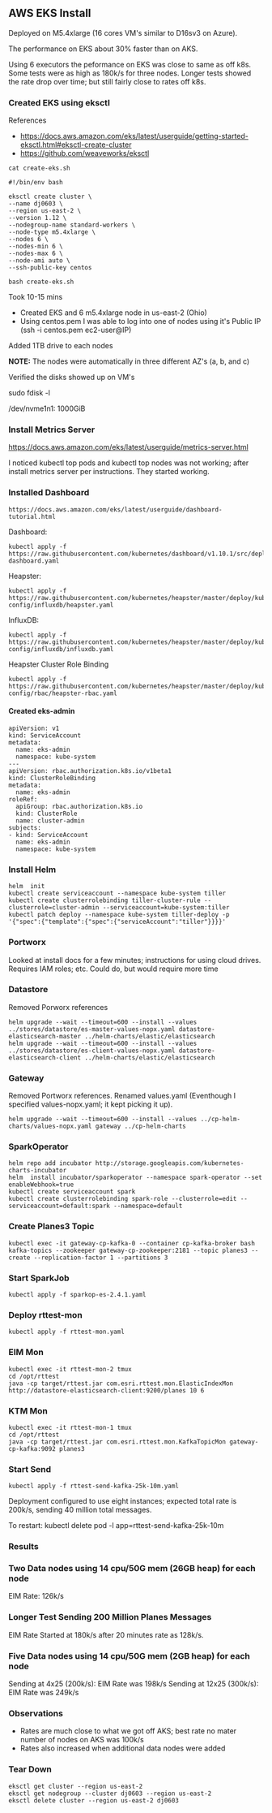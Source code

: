 
## AWS EKS Install

Deployed on M5.4xlarge (16 cores VM's similar to D16sv3 on Azure).

The performance on EKS about 30% faster than on AKS.

Using 6 executors the peformance on EKS was close to same as off k8s.  Some tests were as high as 180k/s for three nodes.  Longer tests showed the rate drop over time; but still fairly close to rates off k8s.


### Created EKS using eksctl


References
- https://docs.aws.amazon.com/eks/latest/userguide/getting-started-eksctl.html#eksctl-create-cluster
- https://github.com/weaveworks/eksctl

```
cat create-eks.sh
```

```
#!/bin/env bash

eksctl create cluster \
--name dj0603 \
--region us-east-2 \
--version 1.12 \
--nodegroup-name standard-workers \
--node-type m5.4xlarge \
--nodes 6 \
--nodes-min 6 \
--nodes-max 6 \
--node-ami auto \
--ssh-public-key centos
```

```
bash create-eks.sh
```

Took 10-15 mins
- Created EKS and 6 m5.4xlarge node in us-east-2 (Ohio)
- Using centos.pem I was able to log into one of nodes using it's Public IP (ssh -i centos.pem ec2-user@IP)



Added 1TB drive to each nodes


**NOTE:** The nodes were automatically in three different AZ's (a, b, and c)

Verified the disks showed up on VM's

sudo fdisk -l

/dev/nvme1n1: 1000GiB 

### Install Metrics Server

https://docs.aws.amazon.com/eks/latest/userguide/metrics-server.html

I noticed kubectl top pods and kubectl top nodes was not working; after install metrics server per instructions. They started working.




### Installed Dashboard 

```
https://docs.aws.amazon.com/eks/latest/userguide/dashboard-tutorial.html
```

Dashboard:
```
kubectl apply -f https://raw.githubusercontent.com/kubernetes/dashboard/v1.10.1/src/deploy/recommended/kubernetes-dashboard.yaml
```
Heapster:
```
kubectl apply -f https://raw.githubusercontent.com/kubernetes/heapster/master/deploy/kube-config/influxdb/heapster.yaml
```
InfluxDB:
```
kubectl apply -f https://raw.githubusercontent.com/kubernetes/heapster/master/deploy/kube-config/influxdb/influxdb.yaml
```
Heapster Cluster Role Binding
```
kubectl apply -f https://raw.githubusercontent.com/kubernetes/heapster/master/deploy/kube-config/rbac/heapster-rbac.yaml
```


#### Created eks-admin

```
apiVersion: v1
kind: ServiceAccount
metadata:
  name: eks-admin
  namespace: kube-system
---
apiVersion: rbac.authorization.k8s.io/v1beta1
kind: ClusterRoleBinding
metadata:
  name: eks-admin
roleRef:
  apiGroup: rbac.authorization.k8s.io
  kind: ClusterRole
  name: cluster-admin
subjects:
- kind: ServiceAccount
  name: eks-admin
  namespace: kube-system
```

### Install Helm

```
helm  init
kubectl create serviceaccount --namespace kube-system tiller
kubectl create clusterrolebinding tiller-cluster-rule --clusterrole=cluster-admin --serviceaccount=kube-system:tiller
kubectl patch deploy --namespace kube-system tiller-deploy -p '{"spec":{"template":{"spec":{"serviceAccount":"tiller"}}}}'
```

### Portworx

Looked at install docs for a few minutes; instructions for using cloud drives.  Requires IAM roles; etc.  Could do, but would require more time

### Datastore

Removed Porworx references

```
helm upgrade --wait --timeout=600 --install --values ../stores/datastore/es-master-values-nopx.yaml datastore-elasticsearch-master ../helm-charts/elastic/elasticsearch
helm upgrade --wait --timeout=600 --install --values ../stores/datastore/es-client-values-nopx.yaml datastore-elasticsearch-client ../helm-charts/elastic/elasticsearch
```

### Gateway

Removed Portworx references.  Renamed values.yaml (Eventhough I specified values-nopx.yaml; it kept picking it up).

```
helm upgrade --wait --timeout=600 --install --values ../cp-helm-charts/values-nopx.yaml gateway ../cp-helm-charts
```

### SparkOperator


```
helm repo add incubator http://storage.googleapis.com/kubernetes-charts-incubator
helm  install incubator/sparkoperator --namespace spark-operator --set enableWebhook=true
kubectl create serviceaccount spark
kubectl create clusterrolebinding spark-role --clusterrole=edit --serviceaccount=default:spark --namespace=default
```

### Create Planes3 Topic

```
kubectl exec -it gateway-cp-kafka-0 --container cp-kafka-broker bash
kafka-topics --zookeeper gateway-cp-zookeeper:2181 --topic planes3 --create --replication-factor 1 --partitions 3
```

### Start SparkJob

```
kubectl apply -f sparkop-es-2.4.1.yaml
```

### Deploy rttest-mon

```
kubectl apply -f rttest-mon.yaml
```

### EIM Mon

```
kubectl exec -it rttest-mon-2 tmux
cd /opt/rttest
java -cp target/rttest.jar com.esri.rttest.mon.ElasticIndexMon http://datastore-elasticsearch-client:9200/planes 10 6

```

### KTM Mon

```
kubectl exec -it rttest-mon-1 tmux
cd /opt/rttest
java -cp target/rttest.jar com.esri.rttest.mon.KafkaTopicMon gateway-cp-kafka:9092 planes3
```

### Start Send

```
kubectl apply -f rttest-send-kafka-25k-10m.yaml
```

Deployment configured to use eight instances; expected total rate is 200k/s, sending 40 million total messages.

To restart: kubectl delete pod -l app=rttest-send-kafka-25k-10m


### Results

### Two Data nodes using 14 cpu/50G mem (26GB heap) for each node

EIM Rate: 126k/s

### Longer Test Sending 200 Million Planes Messages

EIM Rate Started at 180k/s after 20 minutes rate as 128k/s.

### Five Data nodes using 14 cpu/50G mem (2GB heap) for each node

Sending at 4x25 (200k/s): EIM Rate was 198k/s
Sending at 12x25 (300k/s): EIM Rate was 249k/s

### Observations

- Rates are much close to what we got off AKS; best rate no mater number of nodes on AKS was 100k/s
- Rates also increased when additional data nodes were added

### Tear Down

```
eksctl get cluster --region us-east-2
eksctl get nodegroup --cluster dj0603 --region us-east-2
eksctl delete cluster --region us-east-2 dj0603
```







